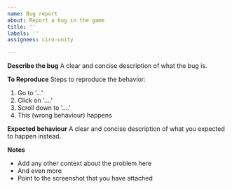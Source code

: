 ```yaml
---
name: Bug report
about: Report a bug in the game
title: ''
labels: ''
assignees: ciro-unity

---
```


**Describe the bug**
A clear and concise description of what the bug is.

**To Reproduce**
Steps to reproduce the behavior:
1. Go to '...'
2. Click on '....'
3. Scroll down to '....'
4. This (wrong behaviour) happens

**Expected behaviour**
A clear and concise description of what you expected to happen instead.

**Notes**
- Add any other context about the problem here
- And even more
- Point to the screenshot that you have attached